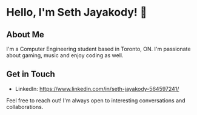 # Hello, I'm Seth Jayakody! 👋

## About Me
I'm a Computer Engineering student based in Toronto, ON. I'm passionate about gaming, music and enjoy coding as well.

## Get in Touch
- LinkedIn: https://www.linkedin.com/in/seth-jayakody-564597241/

Feel free to reach out! I'm always open to interesting conversations and collaborations.
